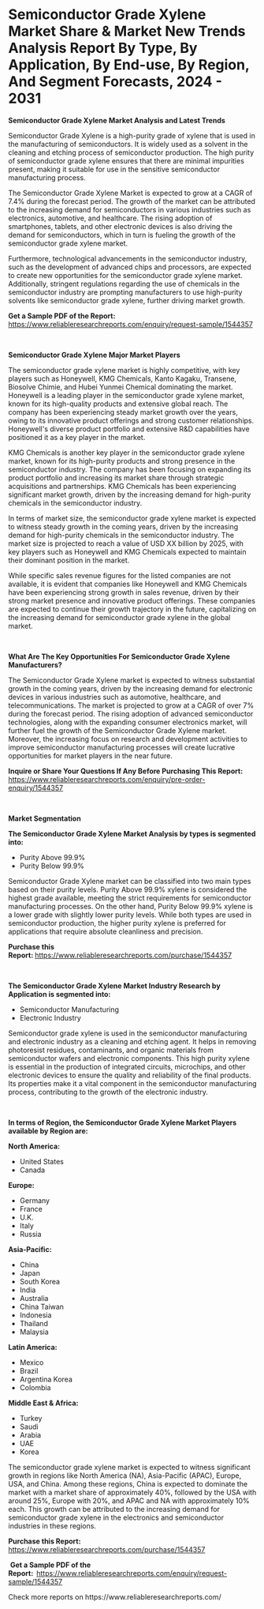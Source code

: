 <p><h1>Semiconductor Grade Xylene Market Share & Market New Trends Analysis Report By Type, By Application, By End-use, By Region, And Segment Forecasts, 2024 - 2031</h1></p><p><strong>Semiconductor Grade Xylene Market Analysis and Latest Trends</strong></p>
<p><p>Semiconductor Grade Xylene is a high-purity grade of xylene that is used in the manufacturing of semiconductors. It is widely used as a solvent in the cleaning and etching process of semiconductor production. The high purity of semiconductor grade xylene ensures that there are minimal impurities present, making it suitable for use in the sensitive semiconductor manufacturing process.</p><p>The Semiconductor Grade Xylene Market is expected to grow at a CAGR of 7.4% during the forecast period. The growth of the market can be attributed to the increasing demand for semiconductors in various industries such as electronics, automotive, and healthcare. The rising adoption of smartphones, tablets, and other electronic devices is also driving the demand for semiconductors, which in turn is fueling the growth of the semiconductor grade xylene market.</p><p>Furthermore, technological advancements in the semiconductor industry, such as the development of advanced chips and processors, are expected to create new opportunities for the semiconductor grade xylene market. Additionally, stringent regulations regarding the use of chemicals in the semiconductor industry are prompting manufacturers to use high-purity solvents like semiconductor grade xylene, further driving market growth.</p></p>
<p><strong>Get a Sample PDF of the Report:&nbsp;</strong> <a href="https://www.reliableresearchreports.com/enquiry/request-sample/1544357">https://www.reliableresearchreports.com/enquiry/request-sample/1544357</a></p>
<p>&nbsp;</p>
<p><strong>Semiconductor Grade Xylene Major Market Players</strong></p>
<p><p>The semiconductor grade xylene market is highly competitive, with key players such as Honeywell, KMG Chemicals, Kanto Kagaku, Transene, Biosolve Chimie, and Hubei Yunmei Chemical dominating the market. Honeywell is a leading player in the semiconductor grade xylene market, known for its high-quality products and extensive global reach. The company has been experiencing steady market growth over the years, owing to its innovative product offerings and strong customer relationships. Honeywell's diverse product portfolio and extensive R&D capabilities have positioned it as a key player in the market.</p><p>KMG Chemicals is another key player in the semiconductor grade xylene market, known for its high-purity products and strong presence in the semiconductor industry. The company has been focusing on expanding its product portfolio and increasing its market share through strategic acquisitions and partnerships. KMG Chemicals has been experiencing significant market growth, driven by the increasing demand for high-purity chemicals in the semiconductor industry.</p><p>In terms of market size, the semiconductor grade xylene market is expected to witness steady growth in the coming years, driven by the increasing demand for high-purity chemicals in the semiconductor industry. The market size is projected to reach a value of USD XX billion by 2025, with key players such as Honeywell and KMG Chemicals expected to maintain their dominant position in the market.</p><p>While specific sales revenue figures for the listed companies are not available, it is evident that companies like Honeywell and KMG Chemicals have been experiencing strong growth in sales revenue, driven by their strong market presence and innovative product offerings. These companies are expected to continue their growth trajectory in the future, capitalizing on the increasing demand for semiconductor grade xylene in the global market.</p></p>
<p>&nbsp;</p>
<p><strong>What Are The Key Opportunities For Semiconductor Grade Xylene Manufacturers?</strong></p>
<p><p>The Semiconductor Grade Xylene market is expected to witness substantial growth in the coming years, driven by the increasing demand for electronic devices in various industries such as automotive, healthcare, and telecommunications. The market is projected to grow at a CAGR of over 7% during the forecast period. The rising adoption of advanced semiconductor technologies, along with the expanding consumer electronics market, will further fuel the growth of the Semiconductor Grade Xylene market. Moreover, the increasing focus on research and development activities to improve semiconductor manufacturing processes will create lucrative opportunities for market players in the near future.</p></p>
<p><strong>Inquire or Share Your Questions If Any Before Purchasing This Report:</strong> <a href="https://www.reliableresearchreports.com/enquiry/pre-order-enquiry/1544357">https://www.reliableresearchreports.com/enquiry/pre-order-enquiry/1544357</a></p>
<p>&nbsp;</p>
<p><strong>Market Segmentation</strong></p>
<p><strong>The Semiconductor Grade Xylene Market Analysis by types is segmented into:</strong></p>
<p><ul><li>Purity Above 99.9%</li><li>Purity Below 99.9%</li></ul></p>
<p><p>Semiconductor Grade Xylene market can be classified into two main types based on their purity levels. Purity Above 99.9% xylene is considered the highest grade available, meeting the strict requirements for semiconductor manufacturing processes. On the other hand, Purity Below 99.9% xylene is a lower grade with slightly lower purity levels. While both types are used in semiconductor production, the higher purity xylene is preferred for applications that require absolute cleanliness and precision.</p></p>
<p><strong>Purchase this Report:&nbsp;</strong><a href="https://www.reliableresearchreports.com/purchase/1544357">https://www.reliableresearchreports.com/purchase/1544357</a></p>
<p>&nbsp;</p>
<p><strong>The Semiconductor Grade Xylene Market Industry Research by Application is segmented into:</strong></p>
<p><ul><li>Semiconductor Manufacturing</li><li>Electronic Industry</li></ul></p>
<p><p>Semiconductor grade xylene is used in the semiconductor manufacturing and electronic industry as a cleaning and etching agent. It helps in removing photoresist residues, contaminants, and organic materials from semiconductor wafers and electronic components. This high purity xylene is essential in the production of integrated circuits, microchips, and other electronic devices to ensure the quality and reliability of the final products. Its properties make it a vital component in the semiconductor manufacturing process, contributing to the growth of the electronic industry.</p></p>
<p>&nbsp;</p>
<p><strong>In terms of Region, the Semiconductor Grade Xylene Market Players available by Region are:</strong></p>
<p>
    <p> <strong> North America: </strong>
        <ul>
            <li>United States</li>
            <li>Canada</li>
        </ul>
        </p> 
    <p> <strong> Europe: </strong>
        <ul>
            <li>Germany</li>
            <li>France</li>
            <li>U.K.</li>
            <li>Italy</li>
            <li>Russia</li>
        </ul>
        </p> 
    <p> <strong> Asia-Pacific: </strong>
        <ul>
            <li>China</li>
            <li>Japan</li>
            <li>South Korea</li>
            <li>India</li>
            <li>Australia</li>
            <li>China Taiwan</li>
            <li>Indonesia</li>
            <li>Thailand</li>
            <li>Malaysia</li>
        </ul>
        </p> 
    <p> <strong> Latin America: </strong>
        <ul>
            <li>Mexico</li>
            <li>Brazil</li>
            <li>Argentina Korea</li>
            <li>Colombia</li>
        </ul>
        </p> 
    <p> <strong> Middle East & Africa: </strong>
        <ul>
            <li>Turkey</li>
            <li>Saudi</li>
            <li>Arabia</li>
            <li>UAE</li>
            <li>Korea</li>
        </ul>
    </p>
    </p>
<p><p>The semiconductor grade xylene market is expected to witness significant growth in regions like North America (NA), Asia-Pacific (APAC), Europe, USA, and China. Among these regions, China is expected to dominate the market with a market share of approximately 40%, followed by the USA with around 25%, Europe with 20%, and APAC and NA with approximately 10% each. This growth can be attributed to the increasing demand for semiconductor grade xylene in the electronics and semiconductor industries in these regions.</p></p>
<p><strong>Purchase this Report: </strong><a href="https://www.reliableresearchreports.com/purchase/1544357">https://www.reliableresearchreports.com/purchase/1544357</a></p>
<p>&nbsp;<strong>Get a Sample PDF of the Report:&nbsp;&nbsp;</strong><a href="https://www.reliableresearchreports.com/enquiry/request-sample/1544357">https://www.reliableresearchreports.com/enquiry/request-sample/1544357</a></p>
<p><strong></strong></p>
<p>Check more reports on https://www.reliableresearchreports.com/</p>